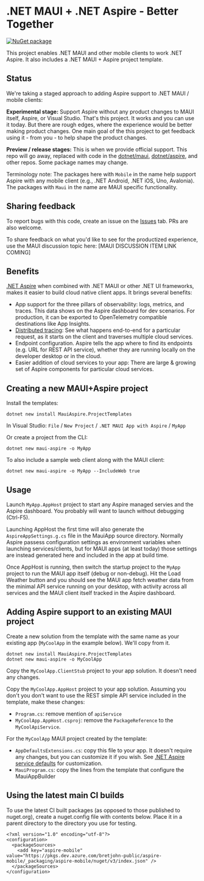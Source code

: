 # .NET MAUI + .NET Aspire - Better Together

[![NuGet package](https://img.shields.io/nuget/v/MauiAspire.svg)](https://nuget.org/packages/MauiAspire)

This project enables .NET MAUI and other mobile clients to work .NET Aspire. It also includes a .NET MAUI + Aspire project template.

## Status

We're taking a staged approach to adding Aspire support to .NET MAUI / mobile clients:

**Experimental stage:** Support Aspire without any product changes to MAUI itself, Aspire, or Visual Studio. That's this project. It works and you can use it today. But there are rough edges, where the experience would be better making product changes. One main goal of the
this project to get feedback using it - from you - to help shape the product changes.

**Preview / release stages:** This is when we provide official support. This repo will go away, replaced with code in the
[dotnet/maui](https://github.com/dotnet/maui), [dotnet/aspire](https://github.com/dotnet/aspire), and other repos. Some package names may
change.

Terminology note: The packages here with `Mobile` in the name help support Aspire with any mobile client (e.g., .NET Android, .NET iOS, Uno, Avalonia). The packages with `Maui` in the name are MAUI specific functionality.

## Sharing feedback

To report bugs with this code, create an issue on the [Issues](https://github.com/BretJohnson/aspire-mobile/issues) tab. PRs are also welcome.

To share feedback on what you'd like to see for the productized experience, use the MAUI discussion topic here: [MAUI DISCUSSION ITEM LINK COMING]

## Benefits

[.NET Aspire](https://learn.microsoft.com/en-us/dotnet/aspire/get-started/aspire-overview) when combined with .NET MAUI or other .NET UI frameworks, makes it easier to build cloud native client apps.
It brings several benefits:

- App support for the three pillars of observability: logs, metrics, and traces. This data shows on the Aspire dashboard for dev scenarios. For production, it can be exported to
OpenTelemetry compatible destinations like App Insights.
- [Distributed tracing](https://learn.microsoft.com/en-us/dotnet/core/diagnostics/distributed-tracing): See what happens end-to-end for a particular request, as it starts on the client and traverses multiple cloud services.
- Endpoint configuration. Aspire tells the app where to find its endpoints (e.g. URL for REST API service), whether they are running locally on the developer desktop or in
the cloud.
- Easier addition of cloud services to your app: There are large & growing set of Aspire components for particular cloud services.

## Creating a new MAUI+Aspire project

Install the templates:
```
dotnet new install MauiAspire.ProjectTemplates
```

In Visual Studio: `File` / `New Project` / `.NET MAUI App with Aspire` / `MyApp`

Or create a project from the CLI:
```
dotnet new maui-aspire -o MyApp
```

To also include a sample web client along with the MAUI client:
```
dotnet new maui-aspire -o MyApp --IncludeWeb true
```

## Usage

Launch `MyApp.AppHost` project to start any Aspire managed servies and the Aspire dashboard. You probably will want to launch without debugging (Ctrl-F5).

Launching AppHost the first time will also generate the `AspireAppSettings.g.cs` file in the MauiApp source directory.
Normally Aspire passess configuration settings as environment variables when launching services/clients, but for MAUI
apps (at least today) those settings are instead generated here and included in the app at build time.

Once AppHost is running, then switch the startup project to the `MyApp` project to run the MAUI app itself (debug or non-debug).
Hit the Load Weather button and you should see the MAUI app fetch weather data from the minimal API service running on your desktop, with activity across all services and the MAUI client itself tracked in the Aspire dashboard.

## Adding Aspire support to an existing MAUI project

Create a new solution from the template with the same name as your existing app (`MyCoolApp` in the example below). We'll copy from it.
```
dotnet new install MauiAspire.ProjectTemplates
dotnet new maui-aspire -o MyCoolApp
```

Copy the `MyCoolApp.ClientStub` project to your app solution. It doesn't need any changes.

Copy the `MyCoolApp.AppHost` project to your app solution. Assuming you don't you don't want to
use the REST simple API service included in the template, make these changes:
* `Program.cs`: remove mention of `apiService`
* `MyCoolApp.AppHost.csproj`: remove the `PackageReference` to the `MyCoolApiService`.

For the `MyCoolApp` MAUI project created by the template:
* `AppDefaultsExtensions.cs`: copy this file to your app. It doesn't require any changes, but you can customize it if you wish. See [.NET Aspire service defaults](https://learn.microsoft.com/en-us/dotnet/aspire/fundamentals/service-defaults) for customization.
* `MauiProgram.cs`: copy the lines from the template that configure the MauiAppBuilder

## Using the latest main CI builds

To use the latest CI built packages (as opposed to those published to nuget.org), create a nuget.config file with contents below. Place it in a parent directory to the directory you use for testing.

```
<?xml version="1.0" encoding="utf-8"?>
<configuration>
  <packageSources>
    <add key="aspire-mobile" value="https://pkgs.dev.azure.com/bretjohn-public/aspire-mobile/_packaging/aspire-mobile/nuget/v3/index.json" />
  </packageSources>
</configuration>
```
